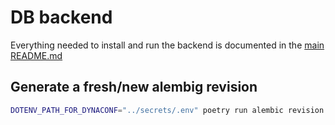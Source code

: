 # DB backend

Everything needed to install and run the backend is documented in the [main README.md](../README.md)

## Generate a fresh/new alembig revision

```bash
DOTENV_PATH_FOR_DYNACONF="../secrets/.env" poetry run alembic revision --autogenerate -m "initial_tables"
```
